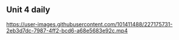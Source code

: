 ## Unit 4 daily


https://user-images.githubusercontent.com/101411488/227175731-2eb3d7dc-7987-4ff2-bcd6-a68e5683e92c.mp4

